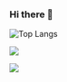 ### Hi there 👋

![Top Langs](https://github-readme-stats.vercel.app/api/top-langs/?username=nataliakist&layout=compact&theme=dark)

<img src="https://img.shields.io/badge/LinkedIn-0077B5?style=for-the-badge&logo=linkedin&logoColor=white"></img>

<a href="https://www.linkedin.com/in/natalialkist/"><img src="https://img.shields.io/badge/LinkedIn-0077B5?style=for-the-badge&logo=linkedin&logoColor=white"></a>

<!--
**nataliakist/nataliakist** is a ✨ _special_ ✨ repository because its `README.md` (this file) appears on your GitHub profile.

Here are some ideas to get you started:

- 🔭 I’m currently working on ...
- 🌱 I’m currently learning ...
- 👯 I’m looking to collaborate on ...
- 🤔 I’m looking for help with ...
- 💬 Ask me about ...
- 📫 How to reach me: ...
- 😄 Pronouns: ...
- ⚡ Fun fact: ...
-->
